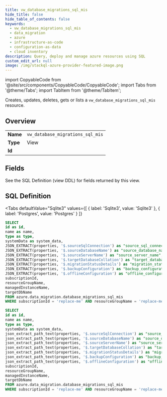 ```yaml
--- 
title: vw_database_migrations_sql_mis
hide_title: false
hide_table_of_contents: false
keywords:
  - vw_database_migrations_sql_mis
  - data_migration
  - azure
  - infrastructure-as-code
  - configuration-as-data
  - cloud inventory
description: Query, deploy and manage azure resources using SQL
custom_edit_url: null
image: /img/stackql-azure-provider-featured-image.png
---
```


import CopyableCode from '@site/src/components/CopyableCode/CopyableCode';
import Tabs from '@theme/Tabs';
import TabItem from '@theme/TabItem';

Creates, updates, deletes, gets or lists a <code>vw_database_migrations_sql_mis</code> resource.

## Overview
<table><tbody>
<tr><td><b>Name</b></td><td><code>vw_database_migrations_sql_mis</code></td></tr>
<tr><td><b>Type</b></td><td>View</td></tr>
<tr><td><b>Id</b></td><td><CopyableCode code="azure.data_migration.vw_database_migrations_sql_mis" /></td></tr>
</tbody></table>

## Fields

See the SQL Definition (view DDL) for fields returned by this view.

## SQL Definition

<Tabs
defaultValue="Sqlite3"
values={[
{ label: 'Sqlite3', value: 'Sqlite3' },
{ label: 'Postgres', value: 'Postgres' }
]}
>
<TabItem value="Sqlite3">

```sql
SELECT
id as id,
name as name,
type as type,
systemData as system_data,
JSON_EXTRACT(properties, '$.sourceSqlConnection') as "source_sql_connection",
JSON_EXTRACT(properties, '$.sourceDatabaseName') as "source_database_name",
JSON_EXTRACT(properties, '$.sourceServerName') as "source_server_name",
JSON_EXTRACT(properties, '$.targetDatabaseCollation') as "target_database_collation",
JSON_EXTRACT(properties, '$.migrationStatusDetails') as "migration_status_details",
JSON_EXTRACT(properties, '$.backupConfiguration') as "backup_configuration",
JSON_EXTRACT(properties, '$.offlineConfiguration') as "offline_configuration",
subscriptionId,
resourceGroupName,
managedInstanceName,
targetDbName
FROM azure.data_migration.database_migrations_sql_mis
WHERE subscriptionId = 'replace-me' AND resourceGroupName = 'replace-me' AND managedInstanceName = 'replace-me' AND targetDbName = 'replace-me';
```

</TabItem>
<TabItem value="Postgres">

```sql
SELECT
id as id,
name as name,
type as type,
systemData as system_data,
json_extract_path_text(properties, '$.sourceSqlConnection') as "source_sql_connection",
json_extract_path_text(properties, '$.sourceDatabaseName') as "source_database_name",
json_extract_path_text(properties, '$.sourceServerName') as "source_server_name",
json_extract_path_text(properties, '$.targetDatabaseCollation') as "target_database_collation",
json_extract_path_text(properties, '$.migrationStatusDetails') as "migration_status_details",
json_extract_path_text(properties, '$.backupConfiguration') as "backup_configuration",
json_extract_path_text(properties, '$.offlineConfiguration') as "offline_configuration",
subscriptionId,
resourceGroupName,
managedInstanceName,
targetDbName
FROM azure.data_migration.database_migrations_sql_mis
WHERE subscriptionId = 'replace-me' AND resourceGroupName = 'replace-me' AND managedInstanceName = 'replace-me' AND targetDbName = 'replace-me';
```

</TabItem>
</Tabs>
